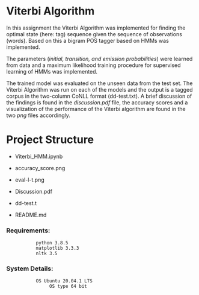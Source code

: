 # Viterbi Algorithm

In this assignment the Viterbi Algorithm was implemented for finding the optimal state (here: tag) sequence given the sequence of observations (words). Based on this a bigram POS tagger based on HMMs was implemented.

The parameters (*initial, transition, and emission probabilities*) were learned from data and a maximum 
likelihood training procedure for supervised learning of HMMs was implemented.

The trained model was evaluated on the unseen data from the test set. The Viterbi Algorithm was run on each of the models and the output is a tagged corpus in the two-column CoNLL format (dd-test.txt). A brief discussion of the findings is found in the *discussion.pdf* file, the accuracy scores and a visualization of the performance
of the Viterbi algorithm are found in the two *png* files accordingly.


# Project Structure

 - Viterbi_HMM.ipynb

 - accuracy_score.png

 - eval-l-t.png
 
 - Discussion.pdf
 
 - dd-test.t
 
 - README.md
 
 
### Requirements: 
               python 3.8.5
               matplotlib 3.3.3
               nltk 3.5
               
### System Details: 
               OS Ubuntu 20.04.1 LTS
 		            OS type 64 bit
